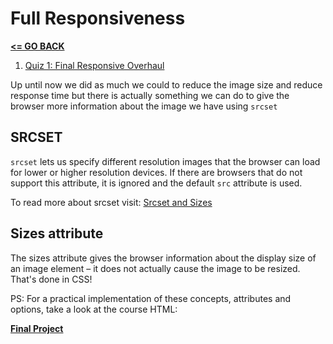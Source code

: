 # Full Responsiveness

[__<= GO BACK__](../README.md)

1. [Quiz 1: Final Responsive Overhaul](../units_formats_environments/project/index.html)

Up until now we did as much we could to reduce the image size and reduce response time but there is actually something we can do to give the browser more information about the image we have using `srcset`

## SRCSET

`srcset` lets us specify different resolution images that the browser can load for lower or higher resolution devices. If there are browsers that do not support this attribute, it is ignored and the default `src` attribute is used.

To read more about srcset visit: [Srcset and Sizes](http://ericportis.com/posts/2014/srcset-sizes/)

## Sizes attribute

The sizes attribute gives the browser information about the display size of an image element – it does not actually cause the image to be resized. That's done in CSS!

PS: For a practical implementation of these concepts, attributes and options, take a look at the course HTML:

[__Final Project__](../units_formats_environments/project/index.html)
